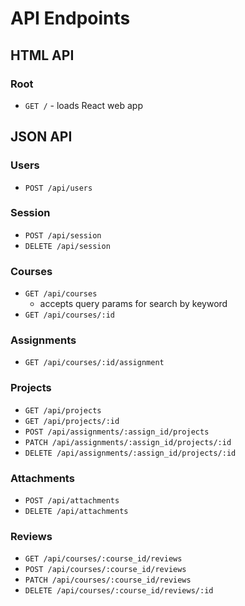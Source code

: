 # API Endpoints

## HTML API

### Root

- `GET /` - loads React web app

## JSON API

### Users

- `POST /api/users`

### Session

- `POST /api/session`
- `DELETE /api/session`

### Courses

- `GET /api/courses`
  - accepts query params for search by keyword
- `GET /api/courses/:id`

### Assignments

- `GET /api/courses/:id/assignment`

### Projects

- `GET /api/projects`
- `GET /api/projects/:id`
- `POST /api/assignments/:assign_id/projects`
- `PATCH /api/assignments/:assign_id/projects/:id`
- `DELETE /api/assignments/:assign_id/projects/:id`

### Attachments

- `POST /api/attachments`
- `DELETE /api/attachments`

### Reviews

- `GET /api/courses/:course_id/reviews`
- `POST /api/courses/:course_id/reviews`
- `PATCH /api/courses/:course_id/reviews`
- `DELETE /api/courses/:course_id/reviews/:id`
